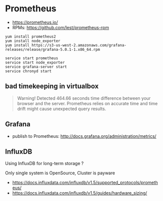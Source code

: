 # Prometheus
- https://prometheus.io/
- RPMs: https://github.com/lest/prometheus-rpm

```
yum install prometheus2
yum install node_exporter
yum install https://s3-us-west-2.amazonaws.com/grafana-releases/release/grafana-5.0.1-1.x86_64.rpm 
```

```
service start prometheus
service start node_exporter
service grafana-server start
service chronyd start
```

## bad timekeeping in virtualbox
> Warning! Detected 464.66 seconds time difference between your browser and the server. Prometheus relies on accurate time and time drift might cause unexpected query results.

## Grafana
- publish to Prometheus: http://docs.grafana.org/administration/metrics/



## InfluxDB
Using InfluxDB for long-term storage ?

Only single system is OpenSource, Cluster is payware

- https://docs.influxdata.com/influxdb/v1.5/supported_protocols/prometheus/
- https://docs.influxdata.com/influxdb/v1.5/guides/hardware_sizing/
